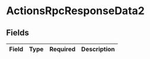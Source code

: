 # ActionsRpcResponseData2


## Fields

| Field       | Type        | Required    | Description |
| ----------- | ----------- | ----------- | ----------- |